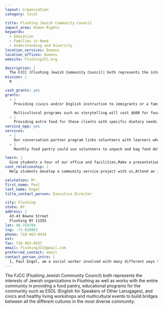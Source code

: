 ```yaml
---
layout: organization
category: local

title: Flushing Jewish Community Council
impact_area: Human Rights
keywords: 
  - Education
  - Families in Need
  - Understanding and Diversity
location_services: Queens
location_offices: Queens
website: FlushingJCC.org

description: |
  The FJCC (Flushing Jewish Community Council) both represents the interests of Jewish organizations in Flushing as well as works with the entire community in providing a food pantry, educational programs for the community such as ESOL (English for Speakers of Other Lanugages), and civics and healthy living workshops and multicultural events to build bridges between all the different cultures in the most diverse community.
mission: |
  0

cash_grants: yes
grants: 
  - |
    Providing civics and/or English instruction to immigrants or a family education program costs $100-$200 a class/session depending on hours so a $1000 grant will fund 6-10 classes.

    Multicultural programs such as storytelling will cost $600 for four sessions including a showcase for the community.
  - |
    Providing extra food for those clients with specific dietary needs costs $100 to feed 5 people so a $100 grant would cover food for 5 meals for 5 people depending on the particular need.
service_opp: yes
services: 
  - |
    Our conversation partner program links volunteers with learners who want to improve their English.  Thus far we have served adults with  a few college students helping in the past.  Right now we meet with participants on Monday evenings from 7:15-8:15pm in Flushing.  Other groups are possible.
  - |
    Monthly food pantry could use volunteers to unpack and bag food deliveries.

learn: |
  Give students a tour of our office and facilities,Make a presentation about our organization,Speak over the phone about our work
cont_relationship: |
  Help students develop a community service project with us,Attend an in-school Check Award Assembly if we receive a grant,Help students tell local newspapers and media about their grant and/or project with us,Educate the school by leading a workshop

salutation: Mr.
first_name: Paul
last_name: Engel
title_contact_person: Executive Director

city: Flushing
state: NY
address: |
  43-43 Bowne Street  
  Flushing NY 11355
lat: 40.754784
lng: -73.818863
phone: 718-463-0434
ext: 
fax: 718-463-8937
email: FlushingJCC@gmail.com
preferred_contact: email
contact_person_intro: |
  I, Paul Engel, am a social worker involved with many different ways to serve the community including both direct service projects and directing two complementary non-profit agencies.  I also enjoy teaching interns who make up most of our staff to continue this work.
---
```

The FJCC (Flushing Jewish Community Council) both represents the interests of Jewish organizations in Flushing as well as works with the entire community in providing a food pantry, educational programs for the community such as ESOL (English for Speakers of Other Lanugages), and civics and healthy living workshops and multicultural events to build bridges between all the different cultures in the most diverse community.